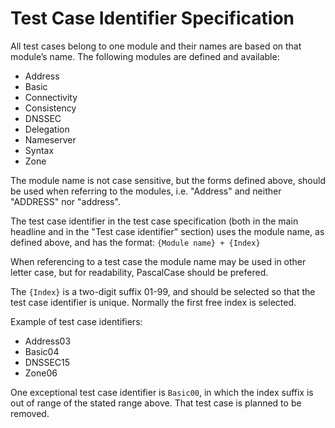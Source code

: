 # Test Case Identifier Specification

All test cases belong to one module and their names are based on that module’s
name. The following modules are defined and available:

* Address
* Basic
* Connectivity
* Consistency
* DNSSEC
* Delegation
* Nameserver
* Syntax
* Zone

The module name is not case sensitive, but the forms defined above,
should be used when referring to the modules, i.e. "Address" and neither
"ADDRESS" nor "address".

The test case identifier in the test case specification (both in the main
headline and in the "Test case identifier" section) uses the module name,
as defined above, and has the format: `{Module name} + {Index}`

When referencing to a test case the module name may be used in other letter
case, but for readability, PascalCase should be prefered.

The `{Index}` is a two-digit suffix 01-99, and should be selected so that the test
case identifier is unique. Normally the first free index is selected.

Example of test case identifiers:

* Address03
* Basic04
* DNSSEC15
* Zone06

One exceptional test case identifier is `Basic00`, in which the index
suffix is out of range of the stated range above. That test case is planned to
be removed.
